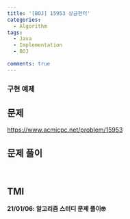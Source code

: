```yaml
---
title: '[BOJ] 15953 상금헌터'
categories:
  - Algorithm
tags:
  - Java
  - Implementation
  - BOJ

comments: true 
---
```

### 구현 예제

## 문제
<a href = "https://www.acmicpc.net/problem/15953"> https://www.acmicpc.net/problem/15953 </a>
<br/>

## 문제 풀이
<script src="https://gist.github.com/kyeahen/d51025d1dbdd839c5c8a2882f614900d.js"></script>
<br/>

## TMI

**21/01/06: 알고리즘 스터디 문제 풀이🤓**
